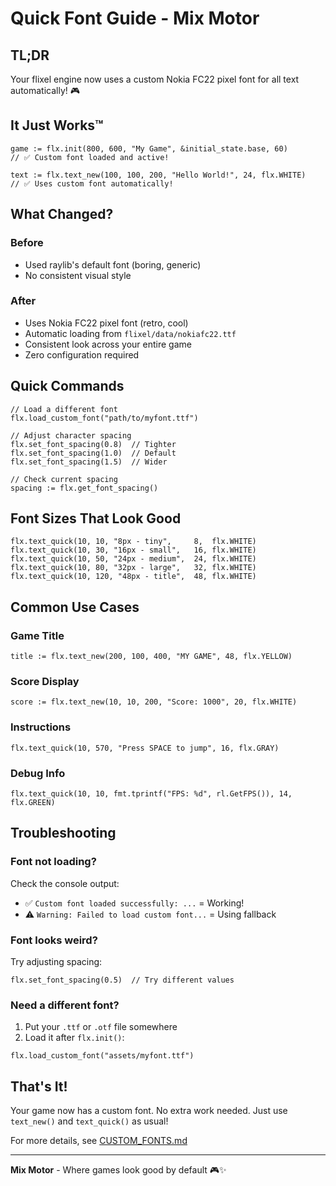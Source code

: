 # Quick Font Guide - Mix Motor

## TL;DR

Your flixel engine now uses a custom Nokia FC22 pixel font for all text automatically! 🎮

## It Just Works™

```odin
game := flx.init(800, 600, "My Game", &initial_state.base, 60)
// ✅ Custom font loaded and active!

text := flx.text_new(100, 100, 200, "Hello World!", 24, flx.WHITE)
// ✅ Uses custom font automatically!
```

## What Changed?

### Before
- Used raylib's default font (boring, generic)
- No consistent visual style

### After
- Uses Nokia FC22 pixel font (retro, cool)
- Automatic loading from `flixel/data/nokiafc22.ttf`
- Consistent look across your entire game
- Zero configuration required

## Quick Commands

```odin
// Load a different font
flx.load_custom_font("path/to/myfont.ttf")

// Adjust character spacing
flx.set_font_spacing(0.8)  // Tighter
flx.set_font_spacing(1.0)  // Default
flx.set_font_spacing(1.5)  // Wider

// Check current spacing
spacing := flx.get_font_spacing()
```

## Font Sizes That Look Good

```odin
flx.text_quick(10, 10, "8px - tiny",     8,  flx.WHITE)
flx.text_quick(10, 30, "16px - small",   16, flx.WHITE)
flx.text_quick(10, 50, "24px - medium",  24, flx.WHITE)
flx.text_quick(10, 80, "32px - large",   32, flx.WHITE)
flx.text_quick(10, 120, "48px - title",  48, flx.WHITE)
```

## Common Use Cases

### Game Title
```odin
title := flx.text_new(200, 100, 400, "MY GAME", 48, flx.YELLOW)
```

### Score Display
```odin
score := flx.text_new(10, 10, 200, "Score: 1000", 20, flx.WHITE)
```

### Instructions
```odin
flx.text_quick(10, 570, "Press SPACE to jump", 16, flx.GRAY)
```

### Debug Info
```odin
flx.text_quick(10, 10, fmt.tprintf("FPS: %d", rl.GetFPS()), 14, flx.GREEN)
```

## Troubleshooting

### Font not loading?
Check the console output:
- ✅ `Custom font loaded successfully: ...` = Working!
- ⚠️  `Warning: Failed to load custom font...` = Using fallback

### Font looks weird?
Try adjusting spacing:
```odin
flx.set_font_spacing(0.5)  // Try different values
```

### Need a different font?
1. Put your `.ttf` or `.otf` file somewhere
2. Load it after `flx.init()`:
```odin
flx.load_custom_font("assets/myfont.ttf")
```

## That's It!

Your game now has a custom font. No extra work needed. Just use `text_new()` and `text_quick()` as usual!

For more details, see [CUSTOM_FONTS.md](./CUSTOM_FONTS.md)

---

**Mix Motor** - Where games look good by default 🎮✨